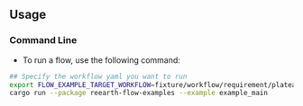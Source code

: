 ## Usage
### Command Line
* To run a flow, use the following command:
``` sh
## Specify the workflow yaml you want to run
export FLOW_EXAMPLE_TARGET_WORKFLOW=fixture/workflow/requirement/plateau4/a009-7/workflow.yml
cargo run --package reearth-flow-examples --example example_main
```
